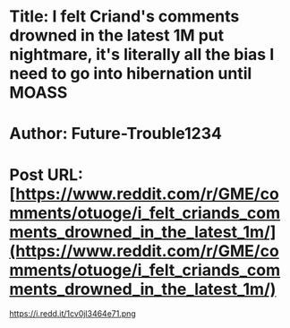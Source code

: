 # Title: I felt Criand's comments drowned in the latest 1M put nightmare, it's literally all the bias I need to go into hibernation until MOASS
# Author: Future-Trouble1234
# Post URL: [https://www.reddit.com/r/GME/comments/otuoge/i_felt_criands_comments_drowned_in_the_latest_1m/](https://www.reddit.com/r/GME/comments/otuoge/i_felt_criands_comments_drowned_in_the_latest_1m/)


https://i.redd.it/1cv0jl3464e71.png